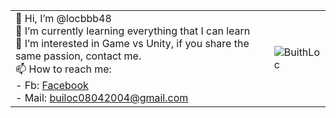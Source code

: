 | | |
|-----------|-----|
| 👋 Hi, I’m @locbbb48<br>🌱 I’m currently learning everything that I can learn<br>👀 I’m interested in Game vs Unity, if you share the same passion, contact me.<br>📫 How to reach me:<br>    - Fb: [Facebook](https://www.facebook.com/8bui8.8locthanh.8)<br>    - Mail: [builoc08042004@gmail.com](mailto:builoc08042004@gmail.com) | ![BuithLoc](https://github.com/locbbb48/locbbb48/blob/main/marioGif.gif) |

